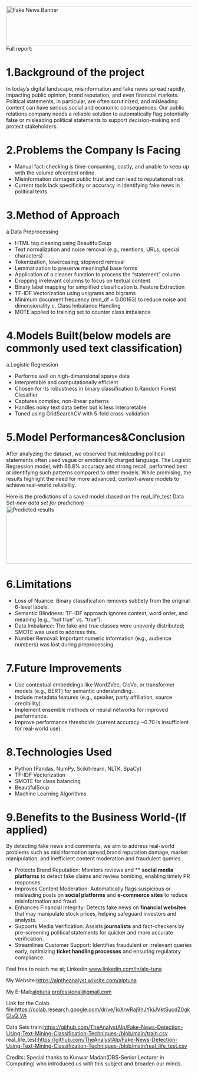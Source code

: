 <img width="721" height="107" alt="Fake News Banner" src="https://github.com/user-attachments/assets/591cc2d1-bcce-4563-ac42-1a18da0fb707" />
Full report:

# 1.Background of the project

In today’s digital landscape, misinformation and fake news spread rapidly, impacting public opinion, brand reputation, and even financial markets. Political statements, in particular, are often scrutinized, and misleading content can have serious social and economic consequences. Our public relations company needs a reliable solution to automatically flag potentially false or misleading political statements to support decision-making and protect stakeholders.

# 2.Problems the Company Is Facing
* Manual fact-checking is time-consuming, costly, and unable to keep up with the volume ofcontent online.
* Misinformation damages public trust and can lead to reputational risk.
* Current tools lack specificity or accuracy in identifying fake news in political texts.
 
# 3.Method of Approach 
a.Data Preprocessing
* HTML tag cleaning using BeautifulSoup
* Text normalization and noise removal (e.g., mentions, URLs, special characters)
* Tokenization, lowercasing, stopword removal
* Lemmatization to preserve meaningful base forms
* Application of a cleaner function to process the “statement” column
* Dropping irrelevant columns to focus on textual content
* Binary label mapping for simplified classification
b. Feature Extraction
* TF-IDF Vectorization using unigrams and bigrams
* 	Minimum document frequency (min_df = 0.00163) to reduce noise and dimensionality
c. Class Imbalance Handling
*  MOTE applied to training set to counter class imbalance

# 4.Models Built(below models are commonly used text classification)
a.Logistic Regression
* Performs well on high-dimensional sparse data
* Interpretable and computationally efficient
* Chosen for its robustness in binary classification
b.Random Forest Classifier
* Captures complex, non-linear patterns
* Handles noisy text data better but is less interpretable
* Tuned using GridSearchCV with 5-fold cross-validation
  
# 5.Model Performances&Conclusion
After analyzing the dataset, we observed that misleading political statements often used vague or emotionally charged language. The Logistic Regression model, with 66.8% accuracy and strong recall, performed best at identifying such patterns compared to other models. While promising, the results highlight the need for more advanced, context-aware models to achieve real-world reliability.

Here is the predictions of a saved model.(based on the real_life_test Data Set-*new data set for prediction*)
<img width="716" height="157" alt="Predicted results" src="https://github.com/user-attachments/assets/04ecf1a3-c311-4011-9e8e-d43c48209733" />

# 6.Limitations
* Loss of Nuance: Binary classification removes subtlety from the original 6-level labels.
* Semantic Blindness: TF-IDF approach ignores context, word order, and meaning (e.g., “not true” vs. “true”).
* Data Imbalance: The fake and true classes were unevenly distributed; SMOTE was used to address this.
* Number Removal: Important numeric information (e.g., audience numbers) was lost during preprocessing.

# 7.Future Improvements
* Use contextual embeddings like Word2Vec, GloVe, or transformer models (e.g., BERT) for semantic understanding.
* Include metadata features (e.g., speaker, party affiliation, source credibility).
* Implement ensemble methods or neural networks for improved performance.
* Improve performance thresholds (current accuracy ~0.70 is insufficient for real-world use).

# 8.Technologies Used
* Python (Pandas, NumPy, Scikit-learn, NLTK, SpaCy)
* TF-IDF Vectorization
* SMOTE for class balancing
* BeautifulSoup
* Machine Learning Algorithms

# 9.Benefits to the Business World-(If applied)
By detecting fake news and comments, we aim to address real-world problems such as misinformation spread,brand reputation damage, market manipulation, and inefficient content moderation and fraudulent queries..

* Protects Brand Reputation: Monitors reviews and 	** **social media platforms** to detect fake claims and review bombing, enabling timely PR responses.
* Improves Content Moderation: Automatically flags suspicious or misleading posts on 	**social platforms** and 	**e-commerce sites** to reduce misinformation and fraud.
* Enhances Financial Integrity: Detects fake news on 	**financial websites** that may manipulate stock prices, helping safeguard investors and analysts.
* Supports Media Verification: Assists 	**journalists** and fact-checkers by pre-screening political statements for quicker and more accurate verification.
* Streamlines Customer Support: Identifies fraudulent or irrelevant queries early, optimizing 	**ticket handling processes** and ensuring regulatory compliance.


Feel free to reach me at; Linkedin:www.linkedin.com/in/alp-tuna

My Website:https://alptheanalyst.wixsite.com/alptuna

My E-Mail:alptuna.professional@gmail.com

Link for the Colab file:https://colab.research.google.com/drive/1oXrwRaj9hJYkiJVktSucdZ0gkGIsQ_VA 

Data Sets
train:https://github.com/TheAnalystAlp/Fake-News-Detection-Using-Text-Mining-Classification-Techniques-/blob/main/train.csv
real_life_test:https://github.com/TheAnalystAlp/Fake-News-Detection-Using-Text-Mining-Classification-Techniques-/blob/main/real_life_test.csv

Credits: Special thanks to Kunwar Madan(DBS-Senior Lecturer in Computing) who introduced us with this subject and broaden our minds.



